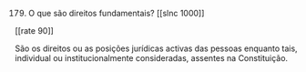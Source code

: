 179. O que são direitos fundamentais?
[[slnc 1000]]

[[rate 90]]

São os direitos ou as posições jurídicas activas das pessoas enquanto tais, individual ou institucionalmente consideradas, assentes na Constituição.
